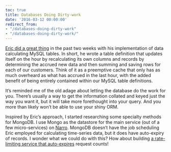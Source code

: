 ```yaml
---
toc: true
title: Databases Doing Dirty-work
date: '2016-03-12 00:00:00'
redirect_from:
- "/databases-doing-dirty-work"
- "/databases-doing-dirty-work/"
---
```


[Eric did a great thing](http://www.codedependant.net/2016/03/11/timeseries-apis-on-a-dime-with-tnode-astypie-and-mysql/) in the past two weeks with his implementation of data calculating MySQL tables. In short, he wrote a table definition that updates itself on the hour by recalculating its own columns and records by determining the accrued new data and then summing and saving rows for each of our customers. Think of it as a preemptive cache that only has as much overheard as what has accrued in the last hour, with the added benefit of being entirely contained within our MySQL table definitions.

It’s reminded me of the old adage about letting the database do the work for you. There’s usually a way to get the information collated and keyed just the way you want it, but it will take more forethought into your query. And you more than likely won’t be able to use your shiny ORM.

Inspired by Eric’s approach, I started researching some specialty methods for MongoDB. I use Mongo as the datastore for the main service (out of a few micro-services) on [Narro](https://www.narro.co). MongoDB doesn’t have the job scheduling Eric employed for calculating time-series data, but it does have auto-expiry of records. I wonder what we could do with this? How about building [a rate-limiting service that auto-expires]( /2016/03/13/rate-limit-node-mongodb/) request counts!

